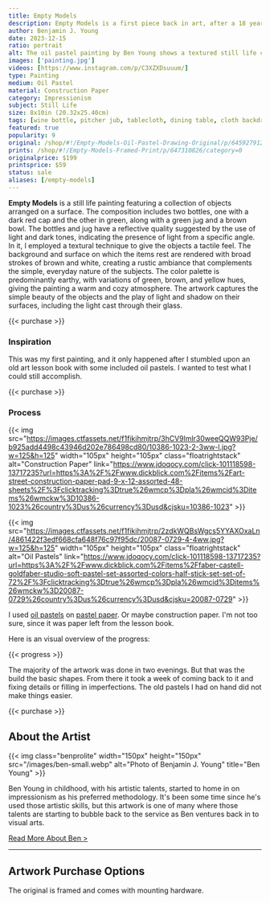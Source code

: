 ```yaml
---
title: Empty Models
description: Empty Models is a first piece back in art, after a 18 year hiatus since childhood. A still life study after discovering old oil pastels stored away in storage.
author: Benjamin J. Young
date: 2023-12-15
ratio: portrait
alt: The oil pastel painting by Ben Young shows a textured still life composition of two green bottles, a green jug, and a brown bowl on a hung white fabric surface against a dark wooden background.
images: ['painting.jpg']
videos: [https://www.instagram.com/p/C3XZXDsuuum/]
type: Painting
medium: Oil Pastel
material: Construction Paper
category: Impressionism
subject: Still Life
size: 8x10in (20.32x25.40cm)
tags: [wine bottle, pitcher jub, tablecloth, dining table, cloth backdrop, oil pastels, impressionism, still life art, artwork study, neutral tone, for sale]
featured: true
popularity: 9
original: /shop/#!/Empty-Models-Oil-Pastel-Drawing-Original/p/645927912/category=0
prints: /shop/#!/Empty-Models-Framed-Print/p/647310826/category=0
originalprice: $199
printsprice: $59
status: sale
aliases: [/empty-models]
---
```


**Empty Models** is a still life painting featuring a collection of objects arranged on a surface. The composition includes two bottles, one with a dark red cap and the other in green, along with a green jug and a brown bowl. The bottles and jug have a reflective quality suggested by the use of light and dark tones, indicating the presence of light from a specific angle. In it, I employed a textural technique to give the objects a tactile feel. The background and surface on which the items rest are rendered with broad strokes of brown and white, creating a rustic ambiance that complements the simple, everyday nature of the subjects. The color palette is predominantly earthy, with variations of green, brown, and yellow hues, giving the painting a warm and cozy atmosphere. The artwork captures the simple beauty of the objects and the play of light and shadow on their surfaces, including the light cast through their glass.

{{< purchase >}}

### Inspiration ###

This was my first painting, and it only happened after I stumbled upon an old art lesson book with some included oil pastels. I wanted to test what I could still accomplish.

{{< purchase >}}

### Process ###

{{< img src="https://images.ctfassets.net/f1fikihmjtrp/3hCV9lmlr30weeQQW93Pje/b925add4498c43946d202e786498cd80/10386-1023-2-3ww-l.jpg?w=125&h=125" width="105px" height="105px" class="floatrightstack" alt="Construction Paper" link="https://www.jdoqocy.com/click-101118598-13717235?url=https%3A%2F%2Fwww.dickblick.com%2Fitems%2Fart-street-construction-paper-pad-9-x-12-assorted-48-sheets%2F%3Fclicktracking%3Dtrue%26wmcp%3Dpla%26wmcid%3Ditems%26wmckw%3D10386-1023%26country%3Dus%26currency%3Dusd&cjsku=10386-1023" >}}

{{< img src="https://images.ctfassets.net/f1fikihmjtrp/2zdkWQBsWgcs5YYAXOxaLn/4861422f3edf668cfa648f76c97f95dc/20087-0729-4-4ww.jpg?w=125&h=125" width="105px" height="105px" class="floatrightstack" alt="Oil Pastels" link="https://www.jdoqocy.com/click-101118598-13717235?url=https%3A%2F%2Fwww.dickblick.com%2Fitems%2Ffaber-castell-goldfaber-studio-soft-pastel-set-assorted-colors-half-stick-set-set-of-72%2F%3Fclicktracking%3Dtrue%26wmcp%3Dpla%26wmcid%3Ditems%26wmckw%3D20087-0729%26country%3Dus%26currency%3Dusd&cjsku=20087-0729" >}}

I used [oil pastels](https://www.kqzyfj.com/click-101118598-13717235?url=https%3A%2F%2Fwww.dickblick.com%2Fitems%2Ffaber-castell-goldfaber-studio-oil-pastel-set-assorted-colors-set-of-12%2F%3Fclicktracking%3Dtrue%26wmcp%3Dpla%26wmcid%3Ditems%26wmckw%3D21905-0129%26country%3Dus%26currency%3Dusd&cjsku=21905-0129) on [pastel paper](https://www.anrdoezrs.net/click-101118598-13717235?url=https%3A%2F%2Fwww.dickblick.com%2Fitems%2Fhandbook-paper-co-pastel-premier-sanded-pastel-boards-16-x-20-white-single-board%2F%3Fclicktracking%3Dtrue%26wmcp%3Dpla%26wmcid%3Ditems%26wmckw%3D07067-1028%26country%3Dus%26currency%3Dusd&cjsku=07067-1028). Or maybe construction paper. I'm not too sure, since it was paper left from the lesson book.

Here is an visual overview of the progress:

{{< progress >}}

The majority of the artwork was done in two evenings. But that was the build the basic shapes. From there it took a week of coming back to it and fixing details or filling in imperfections. The old pastels I had on hand did not make things easier.

{{< purchase >}}

## About the Artist ##

{{< img class="benprolite" width="150px" height="150px" src="/images/ben-small.webp" alt="Photo of Benjamin J. Young" title="Ben Young" >}}

Ben Young in childhood, with his artistic talents, started to home in on impressionism as his preferred methodology. It's been some time since he's used those artistic skills, but this artwork is one of many where those talents are starting to bubble back to the service as Ben ventures back in to visual arts.

[Read More About Ben >](/about)

---

## Artwork Purchase Options ##

The original is framed and comes with mounting hardware.